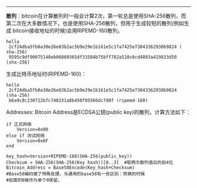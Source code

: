 
***

**散列**：bitcoin在计算散列时一般会计算2次。第一轮总是使用SHA-256散列，而第二次在大多数情况下，也是使用SHA-256散列，但用于生成较短的散列(例如生成 bitcoin接收地址的时候)会用RIPEMD-160散列。

```
hello
 2cf24dba5fb0a30e26e83b2ac5b9e29e1b161e5c1fa7425e73043362938b9824 ( sha-256)
 9595c9df90075148eb06860365df33584b75bff782a510c6cd4883a419833d50 (sha-256)
```

生成比特币地址时(RIPEMD-160)：
```
hello
 2cf24dba5fb0a30e26e83b2ac5b9e29e1b161e5c1fa7425e73043362938b9824 (sha-256)
 b6a9c8c230722b7c748331a8b450f05566dc7d0f (ripemd-160)
```

Addresses: Bitcoin Address是ECDSA公钥(public key)的散列，计算方法如下：  
```
if 正式网络
    Version=0x00
else if 测试网络
    Version=0x6F
end

key_hash=Version+RIPEMD-160(SHA-256(public_key))
Checksum = SHA-256(SHA-256(Key hash))[0..3]  #取两次散列值后的前4位
Bitcoin_Address = Base58Encode(Key_hash+Checksum)
#Base58编码做了特殊处理，与通用的base58有一些区别：转换的时候
#前面的0被作为单个0保留。
```


